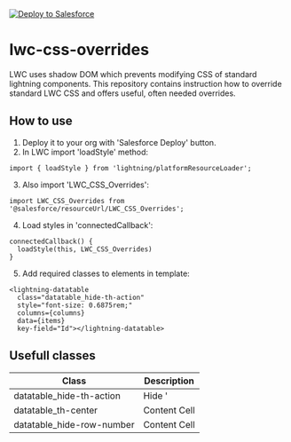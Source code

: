 <a href="https://githubsfdeploy.herokuapp.com">
  <img alt="Deploy to Salesforce"
       src="https://raw.githubusercontent.com/afawcett/githubsfdeploy/master/deploy.png">
</a>

# lwc-css-overrides
LWC uses shadow DOM which prevents modifying CSS of standard lightning components. This repository contains instruction how to override standard LWC CSS and offers useful, often needed overrides.

## How to use
1. Deploy it to your org with 'Salesforce Deploy' button.
2. In LWC import 'loadStyle' method:
```
import { loadStyle } from 'lightning/platformResourceLoader';
```

3. Also import 'LWC_CSS_Overrides': 
```
import LWC_CSS_Overrides from '@salesforce/resourceUrl/LWC_CSS_Overrides';
```

4. Load styles in 'connectedCallback':
```
connectedCallback() {
  loadStyle(this, LWC_CSS_Overrides)
}
```

5. Add required classes to elements in template:
```
<lightning-datatable
  class="datatable_hide-th-action"
  style="font-size: 0.6875rem;"
  columns={columns}
  data={items}
  key-field="Id"></lightning-datatable>
```

## Usefull classes
| Class         | Description   |
| ------------- | ------------- |
| datatable_hide-th-action  | Hide '  |
| datatable_th-center       | Content Cell  |
| datatable_hide-row-number | Content Cell  |
